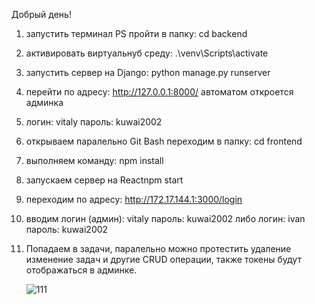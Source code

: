 Добрый день! 

1. запустить терминал PS пройти в папку: cd backend


2. активировать виртуальнуб среду: .\venv\Scripts\activate

3. запустить сервер на Django: python manage.py runserver

4. перейти по адресу: http://127.0.0.1:8000/ автоматом откроется админка

5. логин: vitaly пароль: kuwai2002

6. открываем паралельно Git Bash переходим в папку: cd frontend

7. выполняем команду: npm install
   
8. запускаем сервер на Reactnpm start

10. переходим по адресу: http://172.17.144.1:3000/login

11. вводим логин (админ): vitaly пароль: kuwai2002
    либо логин: ivan пароль: kuwai2002

12. Попадаем в задачи, паралельно можно протестить удаление изменение задач и другие CRUD операции, также токены будут отображаться в админке.

    ![111](https://github.com/user-attachments/assets/ed584474-07ee-4ca0-8ef3-424267fb72cd)

    
